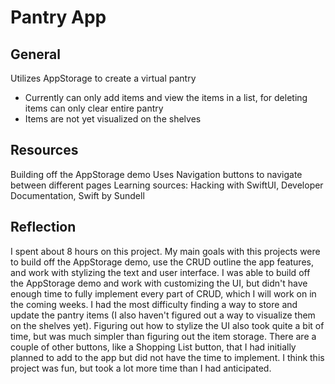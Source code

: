 #  Pantry App

## General
Utilizes AppStorage to create a virtual pantry
* Currently can only add items and view the items in a list, for deleting items can only clear entire pantry
* Items are not yet visualized on the shelves

## Resources
Building off the AppStorage demo
Uses Navigation buttons to navigate between different pages
Learning sources: Hacking with SwiftUI, Developer Documentation, Swift by Sundell

## Reflection
I spent about 8 hours on this project. My main goals with this projects were to build off the AppStorage demo, use the CRUD outline the app features, and work with stylizing the text and user interface. I was able to build off the AppStorage demo and work with customizing the UI, but didn't have enough time to fully implement every part of CRUD, which I will work on in the coming weeks. I had the most difficulty finding a way to store and update the pantry items (I also haven't figured out a way to visualize them on the shelves yet). Figuring out how to stylize the UI also took quite a bit of time, but was much simpler than figuring out the item storage. There are a couple of other buttons, like a Shopping List button, that I had initially planned to add to the app but did not have the time to implement. I think this project was fun, but took a lot more time than I had anticipated. 

